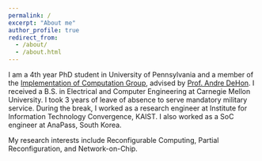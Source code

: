 ```yaml
---
permalink: /
excerpt: "About me"
author_profile: true
redirect_from: 
  - /about/
  - /about.html
---
```


I am a 4th year PhD student in University of Pennsylvania and a member of the [Implementation of Computation Group](http://ic.ese.upenn.edu/), advised by [Prof. Andre DeHon](https://www.seas.upenn.edu/~andre/). I received a B.S. in Electrical and Computer Engineering at Carnegie Mellon University. I took 3 years of leave of absence to serve mandatory military service. During the break, I worked as a research engineer at Institute for Information Technology Convergence, KAIST. I also worked as a SoC engineer at AnaPass, South Korea.

My research interests include Reconfigurable Computing, Partial Reconfiguration, and Network-on-Chip.
